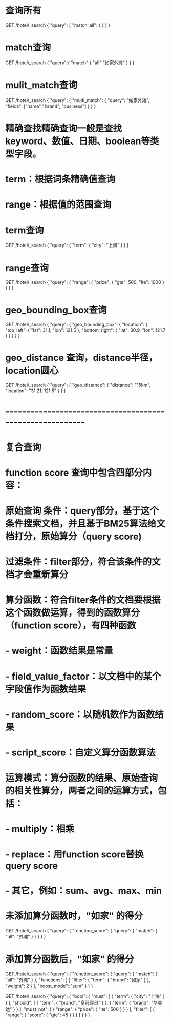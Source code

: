 # 查询所有
GET /hotel/_search
{
"query": {
"match_all": { }
}
}

# match查询
GET /hotel/_search
{
"query":{
"match":{
"all":"如家外滩"
}
}
}

# mulit_match查询
GET /hotel/_search
{
"query": {
"multi_match": {
"query": "如家外滩",
"fields": ["name"," brand", "business"]
}
}
}

# 精确查找精确查询一般是查找keyword、数值、日期、boolean等类型字段。
# term：根据词条精确值查询
# range：根据值的范围查询
# term查询
GET /hotel/_search
{
"query": {
"term": {
"city": "上海"
}
}
}

# range查询
GET /hotel/_search
{
"query": {
"range": {
"price": {
"gte": 500,
"lte": 1000
}
}
}
}

# geo_bounding_box查询
GET /hotel/_search
{
"query": {
"geo_bounding_box": {
"location": {
"top_left": {
"lat": 31.1,
"lon": 121.5
},
"bottom_right": {
"lat": 30.9,
"lon": 121.7
}
}
}
}
}

# geo_distance 查询，distance半径，location圆心
GET /hotel/_search
{
"query": {
"geo_distance": {
"distance": "15km",
"location": "31.21, 121.5"
}
}
}

# ---------------------------------------------------------
# 复合查询
# function score 查询中包含四部分内容：
#  **原始查询** 条件：query部分，基于这个条件搜索文档，并且基于BM25算法给文档打分，**原始算分**（query score)
#  **过滤条件**：filter部分，符合该条件的文档才会重新算分
#  **算分函数**：符合filter条件的文档要根据这个函数做运算，得到的**函数算分**（function score），有四种函数
#    - weight：函数结果是常量
#    - field_value_factor：以文档中的某个字段值作为函数结果
#    - random_score：以随机数作为函数结果
#    - script_score：自定义算分函数算法
#  **运算模式**：算分函数的结果、原始查询的相关性算分，两者之间的运算方式，包括：
#    - multiply：相乘
#    - replace：用function score替换query score
#    - 其它，例如：sum、avg、max、min

# 未添加算分函数时，"如家" 的得分
GET /hotel/_search
{
"query": {
"function_score": {
"query": {
"match": {
"all": "外滩"
}
}
}
}
}

# 添加算分函数后，"如家" 的得分
GET /hotel/_search
{
"query": {
"function_score": {
"query": {
"match": {
"all": "外滩"
}
},
"functions": [
{
"filter": {
"term": {
"brand": "如家"
}
},
"weight": 2
}
],
"boost_mode": "sum"
}
}
}

GET /hotel/_search
{
    "query": {
        "bool": {
            "must": [
            {
            "term": {
            "city": "上海"
            }
            }
            ],
            "should": [
            {
            "term": {
            "brand": "皇冠假日"
            }
            },
            {
            "term": {
            "brand": "华美达"
            }
            }
            ],
            "must_not": [
            {
            "range": {
            "price": {
            "lte": 500
            }
            }
            }
            ],
            "filter": [
            {
            "range": {
            "score": {
            "gte": 45
            }
            }
            }
            ]
        }
    }
}